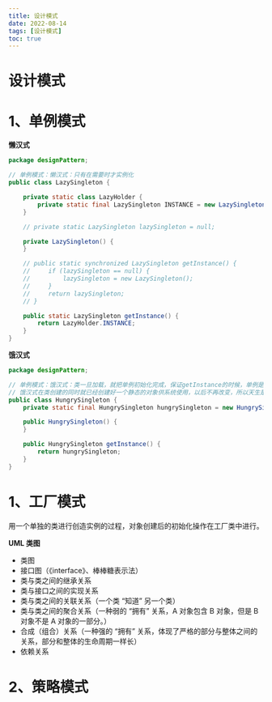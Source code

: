 ```yaml
---
title: 设计模式
date: 2022-08-14
tags: [设计模式]
toc: true
---
```


# 设计模式

# 1、单例模式

<!--more-->

**懒汉式**

```java
package designPattern;

// 单例模式：懒汉式：只有在需要时才实例化
public class LazySingleton {

    private static class LazyHolder {
        private static final LazySingleton INSTANCE = new LazySingleton();
    }

    // private static LazySingleton lazySingleton = null;

    private LazySingleton() {
    }

    // public static synchronized LazySingleton getInstance() {
    //     if (lazySingleton == null) {
    //         lazySingleton = new LazySingleton();
    //     }
    //     return lazySingleton;
    // }

    public static LazySingleton getInstance() {
        return LazyHolder.INSTANCE;
    }
}

```

**饿汉式**

```java
package designPattern;

// 单例模式：饿汉式：类一旦加载，就把单例初始化完成，保证getInstance的时候，单例是已经存在的了。
// 饿汉式在类创建的同时就已经创建好一个静态的对象供系统使用，以后不再改变，所以天生是线程安全的。
public class HungrySingleton {
    private static final HungrySingleton hungrySingleton = new HungrySingleton();

    public HungrySingleton() {
    }

    public HungrySingleton getInstance() {
        return hungrySingleton;
    }
}

```



















# 1、工厂模式

用一个单独的类进行创造实例的过程，对象创建后的初始化操作在工厂类中进行。

**UML 类图**

- 类图
- 接口图（《interface》、棒棒糖表示法）
- 类与类之间的继承关系
- 类与接口之间的实现关系
- 类与类之间的关联关系（一个类 “知道” 另一个类）
- 类与类之间的聚合关系（一种弱的 “拥有” 关系，A 对象包含 B 对象，但是 B 对象不是 A 对象的一部分。）
- 合成（组合）关系（一种强的 “拥有” 关系，体现了严格的部分与整体之间的关系，部分和整体的生命周期一样长）
- 依赖关系

# 2、策略模式

